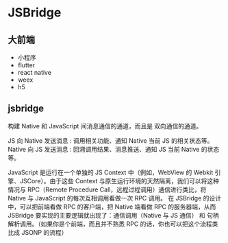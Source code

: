 # JSBridge

## 大前端

* 小程序
* flutter
* react native
* weex
* h5

## jsbridge

构建 Native 和 JavaScript 间消息通信的通道，而且是 双向通信的通道。

JS 向 Native 发送消息 : 调用相关功能、通知 Native 当前 JS 的相关状态等。 Native 向 JS 发送消息 : 回溯调用结果、消息推送、通知 JS 当前 Native 的状态等。

JavaScript 是运行在一个单独的 JS Context 中（例如，WebView 的 Webkit 引擎、JSCore）。由于这些 Context 与原生运行环境的天然隔离，我们可以将这种情况与 RPC（Remote Procedure Call，远程过程调用）通信进行类比，将 Native 与 JavaScript 的每次互相调用看做一次 RPC 调用。 在 JSBridge 的设计中，可以把前端看做 RPC 的客户端，把 Native 端看做 RPC 的服务器端，从而 JSBridge 要实现的主要逻辑就出现了：通信调用（Native 与 JS 通信） 和 句柄解析调用。（如果你是个前端，而且并不熟悉 RPC 的话，你也可以把这个流程类比成 JSONP 的流程）

